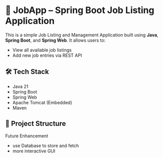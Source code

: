 # 🧰 JobApp – Spring Boot Job Listing Application

This is a simple Job Listing and Management Application built using **Java**, **Spring Boot**, and **Spring Web**. It allows users to:

- View all available job listings
- Add new job entries via REST API

## 🛠️ Tech Stack

- Java 21
- Spring Boot
- Spring Web
- Apache Tomcat (Embedded)
- Maven

## 📂 Project Structure

Future Enhancement 
- use Database to store and fetch
- more interactive GUI

